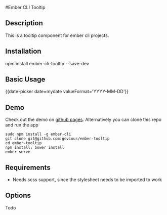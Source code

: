 #Ember CLI Tooltip

## Description
This is a tooltip component for ember cli projects.

## Installation
npm install ember-cli-tooltip --save-dev

## Basic Usage

  {{date-picker date=mydate valueFormat='YYYY-MM-DD'}}

## Demo
Check out the demo on [github pages](http://gevious.github.io/ember-tooltip/ "Ember-tooltipDemo").
Alternatively you can clone this repo and run the app

    sudo npm install -g ember-cli
    git clone git@github.com:gevious/ember-tooltip
    cd ember-tooltip
    npm install; bower install
    ember serve

## Requirements
- Needs scss support, since the stylesheet needs to be imported to work

## Options
Todo
